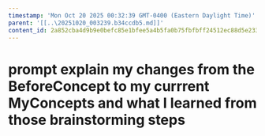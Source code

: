 ```yaml
---
timestamp: 'Mon Oct 20 2025 00:32:39 GMT-0400 (Eastern Daylight Time)'
parent: '[[..\20251020_003239.b34ccdb5.md]]'
content_id: 2a852cba4d9b9e0befc85e1bfee5a4b5fa0b75fbfbff24512ec88d5e233c79d0
---
```


# prompt explain my changes from the BeforeConcept to my currrent MyConcepts and what I learned from those brainstorming steps
